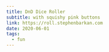```yaml
---
title: DnD Dice Roller
subtitle: with squishy pink buttons
link: https://roll.stephenbarkan.com
date: 2020-06-01
tags:
  - fun
---
```

